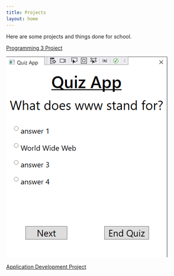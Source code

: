 ```yaml
---
title: Projects
layout: home
---
```


Here are some projects and things done for school.

[Programming 3 Project](https://github.com/RobertCristianNeacsu/Programming3_Project/tree/main)

![Prog3Project](https://github.com/RobertCristianNeacsu/RobertCristianNeacsu.Github.io/blob/main/Programming3Project.PNG)

[Application Development Project](https://github.com/RobertCristianNeacsu/AppDev1_Project/tree/main)
